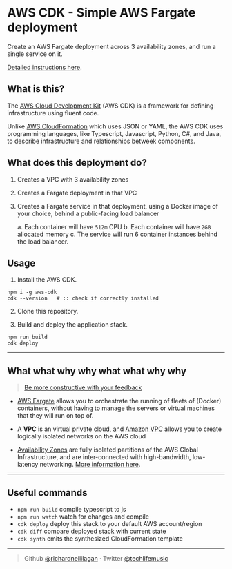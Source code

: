 AWS CDK - Simple AWS Fargate deployment
===

Create an AWS Fargate deployment across 3 availability zones,
and run a single service on it.

[Detailed instructions here](https://docs.aws.amazon.com/cdk/latest/guide/ecs_example.html).

## What is this?

The [AWS Cloud Development Kit](https://https://github.com/aws/aws-cdk) 
(AWS CDK) is a framework for defining infrastructure using fluent code.

Unlike [AWS CloudFormation](https://aws.amazon.com/cloudformation) which uses
JSON or YAML, the AWS CDK uses programming languages, like Typescript, 
Javascript, Python, C#, and Java, to describe infrastructure and
relationships betweek components.

## What does this deployment do?

1. Creates a VPC with 3 availability zones
2. Creates a Fargate deployment in that VPC
3. Creates a Fargate service in that deployment, using a Docker image of
   your choice, behind a public-facing load balancer

   a. Each container will have `512m` CPU
   b. Each container will have `2GB` allocated memory
   c. The service will run 6 container instances behind the load balancer.

## Usage

1. Install the AWS CDK.

```
npm i -g aws-cdk
cdk --version   # :: check if correctly installed
```

2. Clone this repository.

3. Build and deploy the application stack.

```
npm run build
cdk deploy
```

---

## What what why why what what why why

> [Be more constructive with your feedback](https://youtu.be/sOgC8qp_I2Y)

- [AWS Fargate](https://aws.amazon.com/fargate) allows you to orchestrate
  the running of fleets of (Docker) containers, without having to manage
  the servers or virtual machines that they will run on top of.

- A **VPC** is an virtual private cloud, and 
  [Amazon VPC](https://aws.amazon.com/vpc) allows you to create logically 
  isolated networks on the AWS cloud

- [Availability Zones](https://docs.aws.amazon.com/AWSEC2/latest/UserGuide/using-regions-availability-zones.html#concepts-availability-zones)
  are fully isolated partitions of the AWS Global Infrastructure, and are 
  inter-connected with high-bandwidth, low-latency networking. 
  [More information here](https://infrastructure.aws).

--- 

## Useful commands

 * `npm run build`   compile typescript to js
 * `npm run watch`   watch for changes and compile
 * `cdk deploy`      deploy this stack to your default AWS account/region
 * `cdk diff`        compare deployed stack with current state
 * `cdk synth`       emits the synthesized CloudFormation template

---

> Github [@richardneililagan](https://github.com/richardneililagan)  ·  Twitter [@techlifemusic](https://twitter.com/techlifemusic)